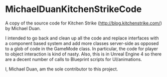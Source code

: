 # MichaelDuanKitchenStrikeCode
A copy of the source code for Kitchen Strike (http://blog.kitchenstrike.com/) by Michael Duan.

I intended to go back and clean up all the code and replace interfaces with a component based system and add more classes server-side as opposed to a glob of code in the GameMode class. In particular, the code for player to object interaction is kind of nasty. Also, this is in Unreal Engine 4 so there are a decent number of calls to Blueprint scripts for UI/animations.

I, Michael Duan, am the sole contributor to this project.
